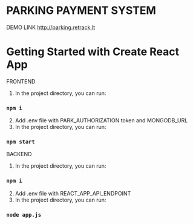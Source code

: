 # PARKING PAYMENT SYSTEM

DEMO LINK
http://parking.retrack.lt

# Getting Started with Create React App

FRONTEND

1. In the project directory, you can run:

### `npm i`

2. Add .env file with PARK_AUTHORIZATION token and MONGODB_URL
3. In the project directory, you can run:

### `npm start`

BACKEND

1. In the project directory, you can run:

### `npm i`

2. Add .env file with REACT_APP_API_ENDPOINT
3. In the project directory, you can run:

### `node app.js`
